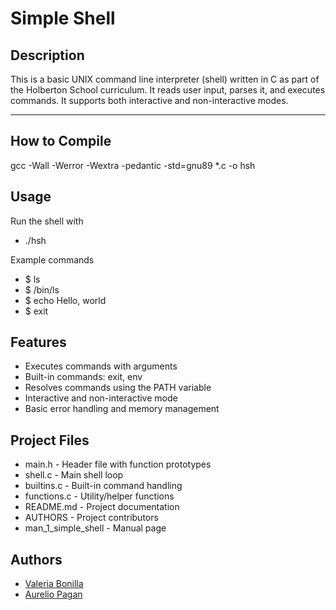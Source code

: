 # Simple Shell

## Description

This is a basic UNIX command line interpreter (shell) written in C as part of the Holberton School curriculum. It reads user input, parses it, and executes commands. It supports both interactive and non-interactive modes.

---

## How to Compile
gcc -Wall -Werror -Wextra -pedantic -std=gnu89 *.c -o hsh

## Usage
Run the shell with
- ./hsh

Example commands
- $ ls
- $ /bin/ls
- $ echo Hello, world
- $ exit

## Features
- Executes commands with arguments
- Built-in commands: exit, env
- Resolves commands using the PATH variable
- Interactive and non-interactive mode
- Basic error handling and memory management

## Project Files
- main.h - Header file with function prototypes
- shell.c - Main shell loop
- builtins.c - Built-in command handling 
- functions.c - Utility/helper functions 
- README.md - Project documentation 
- AUTHORS - Project contributors 
- man_1_simple_shell - Manual page

## Authors
- [Valeria Bonilla](https://github.com/valeriabonilla19)
- [Aurelio Pagan](https://github.com/aureliopagan)